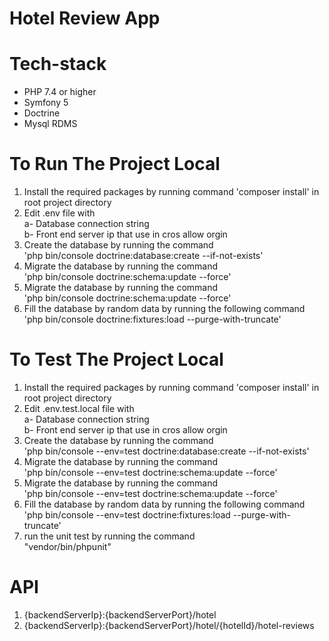 <h1>Hotel Review App</h1>

# Tech-stack
- PHP 7.4 or higher
- Symfony 5
- Doctrine
- Mysql RDMS

# To Run The Project Local
<ol>
<li>
Install the required packages
    by running command 'composer install' in root project directory</li>
<li>
Edit .env file with <br> 
a- Database connection string <br>
b- Front end server ip that use in cros allow orgin
</li>

<li>
Create the database by running the command <br>
'php bin/console doctrine:database:create --if-not-exists' 
</li>

<li>
Migrate the database by running the command <br>
'php bin/console doctrine:schema:update --force' 
</li>

<li>
Migrate the database by running the command <br>
'php bin/console doctrine:schema:update --force' 
</li>

<li>
Fill the database by random data by running the following command
'php bin/console doctrine:fixtures:load --purge-with-truncate'
</li>
</ol>


# To Test The Project Local
<ol>
<li>
Install the required packages
    by running command 'composer install' in root project directory</li>
<li>
Edit .env.test.local file with <br> 
a- Database connection string <br>
b- Front end server ip that use in cros allow orgin
</li>

<li>
Create the database by running the command <br>
'php bin/console --env=test doctrine:database:create --if-not-exists' 
</li>

<li>
Migrate the database by running the command <br>
'php bin/console --env=test doctrine:schema:update --force' 
</li>

<li>
Migrate the database by running the command <br>
'php bin/console --env=test doctrine:schema:update --force' 
</li>

<li>
Fill the database by random data by running the following command
'php bin/console --env=test doctrine:fixtures:load --purge-with-truncate'
</li>

<li>
run the unit test by running the command <br>
"vendor/bin/phpunit"
</li>
</ol>

# API
<ol>
<li>
{backendServerIp}:{backendServerPort}/hotel
</li>
<li>
{backendServerIp}:{backendServerPort}/hotel/{hotelId}/hotel-reviews
</li>
</ol>

